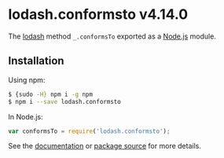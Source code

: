 # lodash.conformsto v4.14.0

The [lodash](https://lodash.com/) method `_.conformsTo` exported as a [Node.js](https://nodejs.org/) module.

## Installation

Using npm:
```bash
$ {sudo -H} npm i -g npm
$ npm i --save lodash.conformsto
```

In Node.js:
```js
var conformsTo = require('lodash.conformsto');
```

See the [documentation](https://lodash.com/docs#conformsTo) or [package source](https://github.com/lodash/lodash/blob/4.14.0-npm-packages/lodash.conformsto) for more details.
